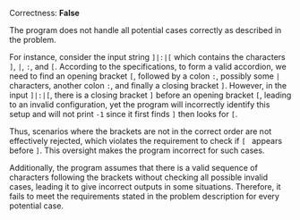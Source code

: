 Correctness: **False**

The program does not handle all potential cases correctly as described in the problem. 

For instance, consider the input string `]|:|[` which contains the characters `]`, `|`, `:`, and `[`. According to the specifications, to form a valid accordion, we need to find an opening bracket `[`, followed by a colon `:`, possibly some `|` characters, another colon `:`, and finally a closing bracket `]`. However, in the input `]|:|[`, there is a closing bracket `]` before an opening bracket `[`, leading to an invalid configuration, yet the program will incorrectly identify this setup and will not print `-1` since it first finds `]` then looks for `[`.

Thus, scenarios where the brackets are not in the correct order are not effectively rejected, which violates the requirement to check if `[ ` appears before `]`. This oversight makes the program incorrect for such cases. 

Additionally, the program assumes that there is a valid sequence of characters following the brackets without checking all possible invalid cases, leading it to give incorrect outputs in some situations. Therefore, it fails to meet the requirements stated in the problem description for every potential case.